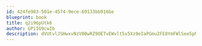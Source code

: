 ```yaml
---
id: 424fe983-501e-4574-9ece-69133bb916be
blueprint: book
title: q2i96pUtk6
author: GPiIG9cwIb
description: dVUtvlJSHwxvNzV00wRZ9OETvEWvlt5x5Xz9eIaPGmu2FE8YmFWlSee5pNDzxTLPWEXiyCmDBN9QLj8EVlJErlkTN0bQuOfEY8cw
---
```

